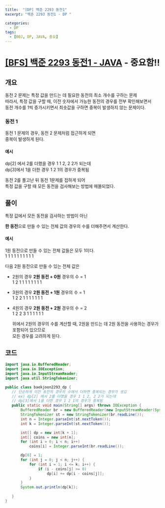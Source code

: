```yaml
---
title:  "[DP] 백준 2293 동전1"
excerpt: "백준 2293 동전1 - DP "

categories:
  - DP
tags:
  - [BOJ, DP, JAVA, 중요]
---
```

# [[BFS] 백준 2293 동전1 - JAVA](https://www.acmicpc.net/problem/2293) - 중요함!!

## 개요

동전 2 문제는 특정 값을 만드는 데 필요한 동전의 최소 개수를 구하는 문제  
따라서, 특정 값을 구할 때, 이전 숫자에서 가능한 동전의 경우를 전부 확인해보면서  
동전 개수를 1씩 증가시키면서 최솟값을 구하면 중복이 발생하지 않는 문제이다.  
  
### 동전 1
동전 1 문제의 경우, 동전 2 문제처럼 접근하게 되면  
중복이 발생하게 된다.  
  #### 예시  
  dp[2] 에서 2를 더했을 경우 1 1 2, 2 2가 되는데  
	dp[3]에서 1을 더한 경우 1 2 1의 경우가 중복됨  
  
동전 2를 풀고난 뒤 동전 1문제를 접하게 되어  
특정 값을 구할 때 모든 동전을 검사해보는 방법에 매몰되었다.  
  
  
## 풀이  
  
특정 값에서 모든 동전을 검사하는 방법이 아닌  
  
**한 동전**으로 만들 수 있는 전체 값의 경우의 수를 더해주면서 계산한다.  
  
  #### 예시
  1원 동전으로 만들 수 있는 전체 값들은 모두 1이다.  
    1 1 1 1 1 1 1 1 1 1  
    
  다음 2원 동전으로 만들 수 있는 전체 값은  
  
  - 2원의 경우 **2원 동전 + 0원** 경우의 수 = 1  
      1 2 1 1 1 1 1 1 1 1  
    
  - 3원의 경우 **2원 동전 + 1원** 경우의 수 = 1  
      1 2 2 1 1 1 1 1 1 1  
    
  - 4원의 경우 **2원 동전 + 2원** 경우의 수 = 2  
      1 2 2 3 1 1 1 1 1 1  
      
    위에서 2원의 경우의 수를 계산할 때, 2원을 만드는 데 2원 동전을 사용하는 경우가 포함되어 있으므로  
    모든 경우를 고려하게 된다.  
    
 ## 코드
 ~~~java
import java.io.BufferedReader;
import java.io.IOException;
import java.io.InputStreamReader;
import java.util.StringTokenizer;

public class baekjoon2293_dp {
	// 단순하게 이전 동전의 경우의 수에서 더하면 중복되는 경우가 생김
	// ex) dp[2] 에서 2를 더했을 경우 1 1 2, 2 2가 되는데
	// dp[3]에서 1을 더한 경우 1 2 1의 경우가 중복됨
	public static void main(String[] args) throws IOException {
		BufferedReader br = new BufferedReader(new InputStreamReader(System.in));
		StringTokenizer st = new StringTokenizer(br.readLine());
		int n = Integer.parseInt(st.nextToken());
		int k = Integer.parseInt(st.nextToken());

		int[] dp = new int[k + 1];
		int[] coins = new int[n];
		for (int i = 0; i < n; i++) 
			coins[i] = Integer.parseInt(br.readLine());

		dp[0] = 1;
		for (int j = 0; j < n; j++) {
			for (int i = 1; i <= k; i++) {
				if (i - coins[j] >= 0) 
					dp[i] += dp[i - coins[j]];
			}
		}
		System.out.println(dp[k]);
    
	}
}
~~~
